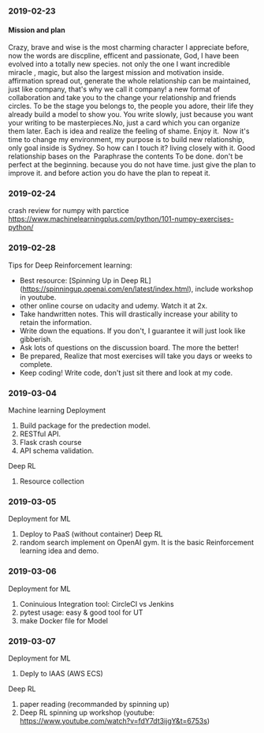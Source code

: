 ### 2019-02-23
#### Mission and plan
Crazy, brave and wise is the most charming character I appreciate before, now the words are discpline, efficent and passionate, God, I have been evolved into a totally new species. not only the one I want incredible miracle , magic, but also the largest mission and motivation inside. affirmation spread out, generate the whole
relationship can be maintained, just like company, that's why we call it company! a new format of collaboration and take you to the change your relationship and friends circles. To be the stage you belongs to, the people you adore, their life they already build a model to show you.
You write slowly, just because you want your writing to be masterpieces.No, just a card which you can organize them later. Each is idea and realize the feeling of shame. Enjoy it. 
Now it's time to change my environment, my purpose is to build new relationship, only goal inside is Sydney. So how can I touch it? living closely with it. Good relationship bases on the 
Paraphrase the contents To be done. don't be perfect at the beginning. because you do not have time. just give the plan to improve it. and before action you do have the plan to repeat it.

### 2019-02-24
crash review for numpy with parctice
https://www.machinelearningplus.com/python/101-numpy-exercises-python/


### 2019-02-28
Tips for Deep Reinforcement learning:
- Best resource: [Spinning Up in Deep RL] (https://spinningup.openai.com/en/latest/index.html), include workshop in youtube.
- other online course on udacity and udemy.     Watch it at 2x.
- Take handwritten notes. This will drastically increase your ability to retain the information.
- Write down the equations. If you don't, I guarantee it will just look like gibberish.
- Ask lots of questions on the discussion board. The more the better!
- Be prepared, Realize that most exercises will take you days or weeks to complete.
- Keep coding! Write code, don't just sit there and look at my code.

### 2019-03-04
Machine learning Deployment
1. Build package for the predection model.
2. RESTful API.
3. Flask crash course 
4. API schema validation. 

Deep RL
1. Resource collection


### 2019-03-05
Deployment for ML
1. Deploy to PaaS (without container)
Deep RL 
1. random search implement on OpenAI gym.  It is the basic Reinforcement learning idea and demo.



### 2019-03-06
Deployment for ML
1. Coninuious Integration tool: CircleCI vs Jenkins
2. pytest usage: easy & good tool for UT
3. make Docker  file for Model


### 2019-03-07
Deployment for ML
1. Deply to IAAS (AWS ECS)

Deep RL
1. paper reading  (recommanded by spinning up)
2. Deep RL spinning up workshop (youtube: https://www.youtube.com/watch?v=fdY7dt3ijgY&t=6753s)
